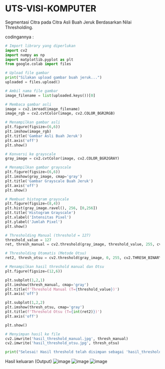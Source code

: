# UTS-VISI-KOMPUTER
Segmentasi Citra pada Citra Asli Buah Jeruk Berdasarkan Nilai Thresholding.

codingannya :
```python
# Import library yang diperlukan
import cv2
import numpy as np
import matplotlib.pyplot as plt
from google.colab import files

# Upload file gambar
print("Silakan upload gambar buah jeruk...")
uploaded = files.upload()

# Ambil nama file gambar
image_filename = list(uploaded.keys())[0]

# Membaca gambar asli
image = cv2.imread(image_filename)
image_rgb = cv2.cvtColor(image, cv2.COLOR_BGR2RGB)

# Menampilkan gambar asli
plt.figure(figsize=(6,6))
plt.imshow(image_rgb)
plt.title('Gambar Asli Buah Jeruk')
plt.axis('off')
plt.show()

# Konversi ke grayscale
gray_image = cv2.cvtColor(image, cv2.COLOR_BGR2GRAY)

# Menampilkan gambar grayscale
plt.figure(figsize=(6,6))
plt.imshow(gray_image, cmap='gray')
plt.title('Gambar Grayscale Buah Jeruk')
plt.axis('off')
plt.show()

# Membuat histogram grayscale
plt.figure(figsize=(8,4))
plt.hist(gray_image.ravel(), 256, [0,256])
plt.title('Histogram Grayscale')
plt.xlabel('Intensitas Pixel')
plt.ylabel('Jumlah Pixel')
plt.show()

# Thresholding Manual (threshold = 127)
threshold_value = 127
ret, thresh_manual = cv2.threshold(gray_image, threshold_value, 255, cv2.THRESH_BINARY)

# Thresholding Otomatis (Metode Otsu)
ret2, thresh_otsu = cv2.threshold(gray_image, 0, 255, cv2.THRESH_BINARY + cv2.THRESH_OTSU)

# Menampilkan hasil threshold manual dan Otsu
plt.figure(figsize=(12,6))

plt.subplot(1,2,1)
plt.imshow(thresh_manual, cmap='gray')
plt.title(f'Threshold Manual (T={threshold_value})')
plt.axis('off')

plt.subplot(1,2,2)
plt.imshow(thresh_otsu, cmap='gray')
plt.title(f'Threshold Otsu (T={int(ret2)})')
plt.axis('off')

plt.show()

# Menyimpan hasil ke file
cv2.imwrite('hasil_threshold_manual.jpg', thresh_manual)
cv2.imwrite('hasil_threshold_otsu.jpg', thresh_otsu)

print("Selesai! Hasil threshold telah disimpan sebagai 'hasil_threshold_manual.jpg' dan 'hasil_threshold_otsu.jpg'")
```

Hasil keluaran (Output)
![image](https://github.com/user-attachments/assets/3f3db904-521e-4950-84d4-5103fdba2e16)
![image](https://github.com/user-attachments/assets/136884fb-d9f8-4870-b610-bbabfd4745a7)
![image](https://github.com/user-attachments/assets/a70808ee-cf1c-457d-8fdc-6e7ed0e37d63)



